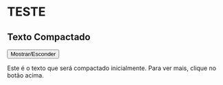 # TESTE 
<!DOCTYPE html>
<html lang="en">
<head>
  <meta charset="UTF-8">
  <meta name="viewport" content="width=device-width, initial-scale=1.0">
  <title>Texto Expansível em HTML</title>
  <style>
    .collapsed {
      display: none;
    }
  </style>
</head>
<body>

<h2>Texto Compactado</h2>

<button onclick="toggleText()">Mostrar/Esconder</button>

<div id="expandable-text">
  <p>Este é o texto que será compactado inicialmente. Para ver mais, clique no botão acima.</p>
  <p class="collapsed">Este é o texto expandido, que aparece quando o botão é clicado.</p>
</div>

<script>
  function toggleText() {
    var expandedText = document.querySelector('#expandable-text .collapsed');
    if (expandedText.style.display === 'none') {
      expandedText.style.display = 'block';
    } else {
      expandedText.style.display = 'none';
    }
  }
</script>

</body>
</html>